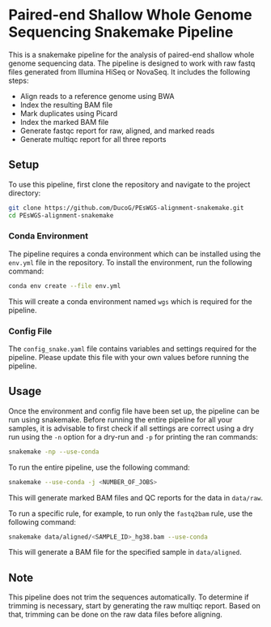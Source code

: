 # Paired-end Shallow Whole Genome Sequencing Snakemake Pipeline

This is a snakemake pipeline for the analysis of paired-end shallow whole genome sequencing data. The pipeline is designed to work with raw fastq files generated from Illumina HiSeq or NovaSeq. It includes the following steps:

- Align reads to a reference genome using BWA
- Index the resulting BAM file
- Mark duplicates using Picard
- Index the marked BAM file
- Generate fastqc report for raw, aligned, and marked reads
- Generate multiqc report for all three reports

## Setup

To use this pipeline, first clone the repository and navigate to the project directory:

```bash
git clone https://github.com/DucoG/PEsWGS-alignment-snakemake.git
cd PEsWGS-alignment-snakemake
```

### Conda Environment

The pipeline requires a conda environment which can be installed using the `env.yml` file in the repository. To install the environment, run the following command:
```bash
conda env create --file env.yml
```

This will create a conda environment named `wgs` which is required for the pipeline.

### Config File

The `config_snake.yaml` file contains variables and settings required for the pipeline. Please update this file with your own values before running the pipeline.

## Usage
Once the environment and config file have been set up, the pipeline can be run using snakemake. Before running the entire pipeline for all your samples, it is advisable to first check if all settings are correct using a dry run using the `-n` option for a dry-run and `-p` for printing the ran commands:
```bash
snakemake -np --use-conda
```

To run the entire pipeline, use the following command:
```bash
snakemake --use-conda -j <NUMBER_OF_JOBS>
```
This will generate marked BAM files and QC reports for the data in `data/raw`.

To run a specific rule, for example, to run only the `fastq2bam` rule, use the following command:

```bash
snakemake data/aligned/<SAMPLE_ID>_hg38.bam --use-conda
```
This will generate a BAM file for the specified sample in `data/aligned`.

## Note

This pipeline does not trim the sequences automatically. To determine if trimming is necessary, start by generating the raw multiqc report. Based on that, trimming can be done on the raw data files before aligning.

